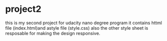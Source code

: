 # project2
this is my second project for udacity nano degree program
it contains httml file (index.html)and astyle file (style.css)
also the other style sheet is resposable for making the design responsive.
